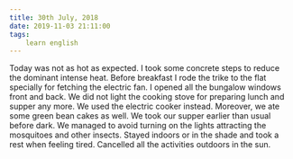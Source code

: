```yaml
---
title: 30th July, 2018
date: 2019-11-03 21:11:00
tags:
    learn english
---
```


Today was not as hot as expected. I took some concrete steps to reduce the dominant intense heat. Before breakfast I rode the trike to the flat specially for fetching the electric fan. I opened all the bungalow windows front and back. We did not light the cooking stove for preparing lunch and supper any more. We used the electric cooker instead. Moreover, we ate some green bean cakes as well. We took our supper earlier than usual before dark. We managed to avoid turning on the lights attracting the mosquitoes and other insects. Stayed indoors or in the shade and took a rest when feeling tired. Cancelled all the activities outdoors in the sun.  